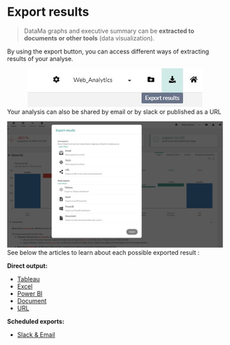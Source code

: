 # Export results

> DataMa graphs and executive summary can be **extracted to documents or other tools** (data visualization).

By using the export button, you can access different ways of extracting results of your analyse.

<center><img src="general/admin/export/images/ExportResultButton.jpg"/></center

Your analysis can also be shared by email or by slack or published as a URL

<center><img src="general/admin/export/images/ExportResultPopup.jpg"/></center


See below the articles to learn about each possible exported result :

**Direct output:**
* [Tableau](general/admin/export/export_tableau.md)
* [Excel](general/admin/export/export_excel.md)
* [Power BI](general/admin/export/export_powerBI.md)
* [Document](general/admin/export/export_document.md)
* [URL](general/admin/export/export_url.md)

**Scheduled exports:**
* [Slack & Email](general/admin/export/export_slack_mail.md)
